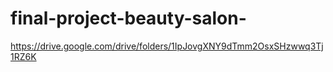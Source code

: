# final-project-beauty-salon-
https://drive.google.com/drive/folders/1IpJovgXNY9dTmm2OsxSHzwwq3Tj1RZ6K
